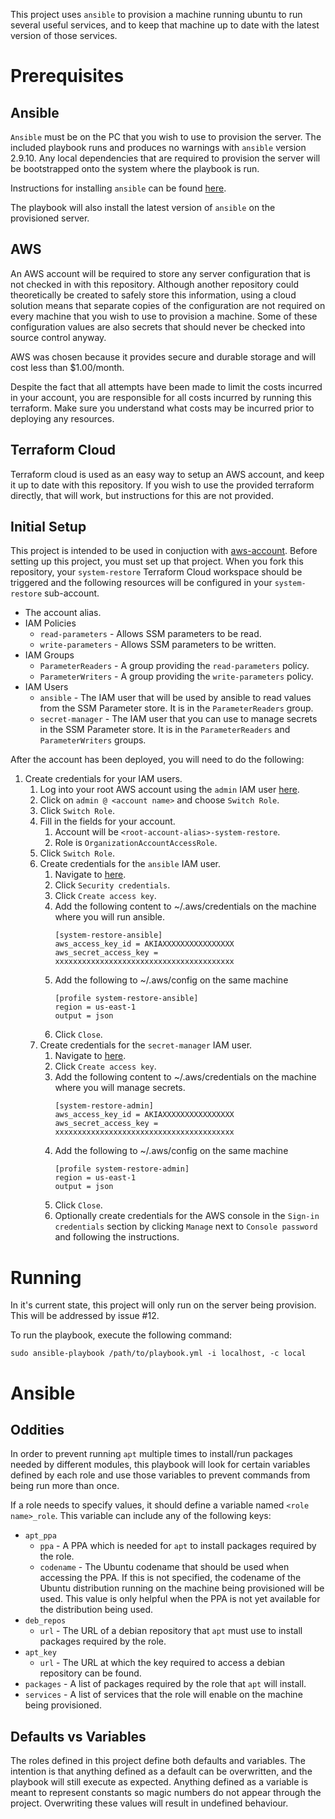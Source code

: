 This project uses `ansible` to provision a machine running ubuntu to run several useful services, and to keep that
machine up to date with the latest version of those services.

# Prerequisites

## Ansible

`Ansible` must be on the PC that you wish to use to provision the server.  The included playbook runs and produces no
warnings with `ansible` version 2.9.10.  Any local dependencies that are required to provision the server will be
bootstrapped onto the system where the playbook is run.

Instructions for installing `ansible` can be found [here](https://tinyurl.com/yyt73e8b).

The playbook will also install the latest version of `ansible` on the provisioned server.

## AWS

An AWS account will be required to store any server configuration that is not checked in with this repository.  Although
another repository could theoretically be created to safely store this information, using a cloud solution means that
separate copies of the configuration are not required on every machine that you wish to use to provision a machine.
Some of these configuration values are also secrets that should never be checked into source control anyway.

AWS was chosen because it provides secure and durable storage and will cost less than $1.00/month.

Despite the fact that all attempts have been made to limit the costs incurred in your account, you are responsible for
all costs incurred by running this terraform.  Make sure you understand what costs may be incurred prior to deploying
any resources. 

## Terraform Cloud

Terraform cloud is used as an easy way to setup an AWS account, and keep it up to date with this repository.  If you
wish to use the provided terraform directly, that will work, but instructions for this are not provided. 

## Initial Setup

This project is intended to be used in conjuction with [aws-account](https://github.com/pumbaasdad/aws-account).
Before setting up this project, you must set up that project.  When you fork this repository, your `system-restore`
Terraform Cloud workspace should be triggered and the following resources will be configured in your `system-restore`
sub-account.

 * The account alias.
 * IAM Policies
    * `read-parameters` - Allows SSM parameters to be read.
    * `write-parameters` - Allows SSM parameters to be written.
 * IAM Groups
    * `ParameterReaders` - A group providing the `read-parameters` policy.
    * `ParameterWriters` - A group providing the `write-parameters` policy.
 * IAM Users
    * `ansible` - The IAM user that will be used by ansible to read values from the SSM Parameter store.  It is in the
                  `ParameterReaders` group.
    * `secret-manager` - The IAM user that you can use to manage secrets in the SSM Parameter store.  It is in the
                         `ParameterReaders` and `ParameterWriters` groups.

After the account has been deployed, you will need to do the following:

 1. Create credentials for your IAM users.
    1. Log into your root AWS account using the `admin` IAM user [here](https://console.aws.amazon.com/console/home?nc2=h_ct&src=header-signin).
    1. Click on `admin @ <account name>` and choose `Switch Role`.
    1. Click `Switch Role`.
    1. Fill in the fields for your account.
        1. Account will be `<root-account-alias>-system-restore`.
        1. Role is `OrganizationAccountAccessRole`.
    1. Click `Switch Role`.
    1. Create credentials for the `ansible` IAM user.
        1. Navigate to [here](https://console.aws.amazon.com/iam/home?region=us-east-1#/users/ansible?section=security_credentials).
        1. Click `Security credentials`.
        1. Click `Create access key`.
        1. Add the following content to ~/.aws/credentials on the machine where you will run ansible.
           ```
           [system-restore-ansible]
           aws_access_key_id = AKIAXXXXXXXXXXXXXXXX
           aws_secret_access_key = xxxxxxxxxxxxxxxxxxxxxxxxxxxxxxxxxxxxxxxx
           ```
        1. Add the following to ~/.aws/config on the same machine
           ```
           [profile system-restore-ansible]
           region = us-east-1
           output = json
           ```
        1. Click `Close`.
    1. Create credentials for the `secret-manager` IAM user.
        1. Navigate to [here](https://console.aws.amazon.com/iam/home?region=us-east-1#/users/secret-manager?section=security_credentials).
        1. Click `Create access key`.
        1. Add the following content to ~/.aws/credentials on the machine where you will manage secrets.
           ```
           [system-restore-admin]
           aws_access_key_id = AKIAXXXXXXXXXXXXXXXX
           aws_secret_access_key = xxxxxxxxxxxxxxxxxxxxxxxxxxxxxxxxxxxxxxxx
           ```
        1. Add the following to ~/.aws/config on the same machine
           ```
           [profile system-restore-admin]
           region = us-east-1
           output = json
           ```
       1. Click `Close`.
       1. Optionally create credentials for the AWS console in the `Sign-in credentials` section by clicking `Manage`
          next to `Console password` and following the instructions.
           
# Running

In it's current state, this project will only run on the server being provision.  This will be addressed by issue #12.

To run the playbook, execute the following command:

```shell script
sudo ansible-playbook /path/to/playbook.yml -i localhost, -c local
```

# Ansible

## Oddities

In order to prevent running `apt` multiple times to install/run packages needed by different modules, this playbook
will look for certain variables defined by each role and use those variables to prevent commands from being run more
than once.

If a role needs to specify values, it should define a variable named `<role name>_role`.  This variable can include any
of the following keys:

 * `apt_ppa`
   * `ppa` - A PPA which is needed for `apt` to install packages required by the role.
   * `codename` - The Ubuntu codename that should be used when accessing the PPA.  If this is not specified, the
                  codename of the Ubuntu distribution running on the machine being provisioned will be used.  This value
                  is only helpful when the PPA is not yet available for the distribution being used.
 * `deb_repos`
   * `url` - The URL of a debian repository that `apt` must use to install packages required by the role.
 * `apt_key`
   * `url` - The URL at which the key required to access a debian repository can be found.
 * `packages` - A list of packages required by the role that `apt` will install.
 * `services` - A list of services that the role will enable on the machine being provisioned.

## Defaults vs Variables

The roles defined in this project define both defaults and variables.  The intention is that anything defined as a
default can be overwritten, and the playbook will still execute as expected.  Anything defined as a variable is meant
to represent constants so magic numbers do not appear through the project.  Overwriting these values will result in
undefined behaviour.  